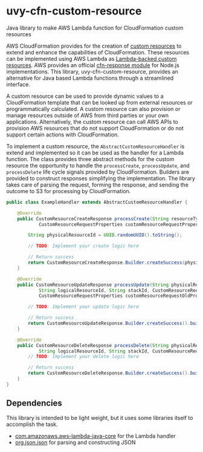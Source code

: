 uvy-cfn-custom-resource
=======================

Java library to make AWS Lambda function for CloudFormation custom resources

AWS CloudFormation provides for the creation of [custom resources](https://docs.aws.amazon.com/AWSCloudFormation/latest/UserGuide/template-custom-resources.html) to extend and enhance the capabilities of CloudFormation.
These resources can be implemented using AWS Lambda as [Lambda-backed custom resources](https://docs.aws.amazon.com/AWSCloudFormation/latest/UserGuide/template-custom-resources-lambda.html).
AWS provides an official [cfn-response module](https://docs.aws.amazon.com/AWSCloudFormation/latest/UserGuide/cfn-lambda-function-code-cfnresponsemodule.html) for Node.js implementations.
This library, uvy-cfn-custom-resource, provides an alternative for Java based Lambda functions through a streamlined interface. 

A custom resource can be used to provide dynamic values to a CloudFormation template that can be looked up from external resources or programmatically calculated.
A custom resource can also provision or manage resources outside of AWS from third parties or your own applications.
Alternatively, the custom resource can call AWS APIs to provision AWS resources that do not support CloudFormation or do not support certain actions with CloudFormation.

To implement a custom resource, the `AbstractCustomResourceHandler` is extend and implemented so it can be used as the handler for a Lambda function.
The class provides three abstract methods for the custom resource the opportunity to handle the `processCreate`, `processUpdate`, and `processDelete` life cycle signals provided by CloudFormation.
Builders are provided to construct responses simplifying the implementation.
The library takes care of parsing the request, forming the response, and sending the outcome to S3 for processing by CloudFormation.

```java
public class ExampleHandler extends AbstractCustomResourceHandler {

	@Override
	public CustomResourceCreateResponse processCreate(String resourceType, String logicalResourceId, String stackId,
			CustomResourceRequestProperties customResourceRequestProperties) {

		String physicalResourceId = UUID.randomUUID().toString();

		// TODO: Implement your create logic here

		// Return success
		return CustomResourceCreateResponse.Builder.createSuccess(physicalResourceId).build();
	}

	@Override
	public CustomResourceUpdateResponse processUpdate(String physicalResourceId, String resourceType,
			String logicalResourceId, String stackId, CustomResourceRequestProperties customResourceRequestProperties,
			CustomResourceRequestProperties customResourceRequestOldProperties) {

		// TODO: Implement your update logic here

		// Return success
		return CustomResourceUpdateResponse.Builder.createSuccess().build();
	}

	@Override
	public CustomResourceDeleteResponse processDelete(String physicalResourceId, String resourceType,
			String logicalResourceId, String stackId, CustomResourceRequestProperties customResourceRequestProperties) {
		// TODO: Implement your delete logic here

		// Return success
		return CustomResourceDeleteResponse.Builder.createSuccess().build();
	}
}
```

Dependencies
------------

This library is intended to be light weight, but it uses some libraries itself to accomplish the task.

 - [com.amazonaws.aws-lambda-java-core](https://mvnrepository.com/artifact/com.amazonaws/aws-lambda-java-core) for the Lambda handler
 - [org.json.json](https://mvnrepository.com/artifact/org.json/json) for parsing and constructing JSON

